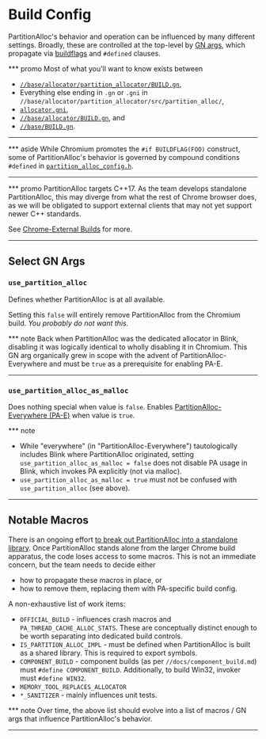 # Build Config

PartitionAlloc's behavior and operation can be influenced by many
different settings. Broadly, these are controlled at the top-level by
[GN args][gn-declare-args], which propagate via
[buildflags][buildflag-header] and `#defined` clauses.

*** promo
Most of what you'll want to know exists between

* [`//base/allocator/partition_allocator/BUILD.gn`][pa-build-gn],
* Everything else ending in `.gn` or `.gni` in
  `//base/allocator/partition_allocator/src/partition_alloc/`,
* [`allocator.gni`][allocator-gni],
* [`//base/allocator/BUILD.gn`][base-allocator-build-gn], and
* [`//base/BUILD.gn`][base-build-gn].
***

*** aside
While Chromium promotes the `#if BUILDFLAG(FOO)` construct, some of
PartitionAlloc's behavior is governed by compound conditions `#defined`
in [`partition_alloc_config.h`][partition-alloc-config].
***

*** promo
PartitionAlloc targets C++17. As the team develops standalone
PartitionAlloc, this may diverge from what the rest of Chrome browser
does, as we will be obligated to support external clients that
may not yet support newer C++ standards.

See [Chrome-External Builds](./external_builds.md) for more.
***

## Select GN Args

### `use_partition_alloc`

Defines whether PartitionAlloc is at all available.

Setting this `false` will entirely remove PartitionAlloc from the
Chromium build. _You probably do not want this._

*** note
Back when PartitionAlloc was the dedicated allocator in Blink, disabling
it was logically identical to wholly disabling it in Chromium. This GN
arg organically grew in scope with the advent of
PartitionAlloc-Everywhere and must be `true` as a prerequisite for
enabling PA-E.
***

### `use_partition_alloc_as_malloc`

Does nothing special when value is `false`. Enables
[PartitionAlloc-Everywhere (PA-E)][pae-public-doc] when value is `true`.

*** note
* While "everywhere" (in "PartitionAlloc-Everywhere") tautologically
  includes Blink where PartitionAlloc originated, setting
  `use_partition_alloc_as_malloc = false` does not disable PA usage in Blink,
  which invokes PA explicitly (not via malloc).
* `use_partition_alloc_as_malloc = true` must not be confused
  with `use_partition_alloc` (see above).
***

## Notable Macros

There is an ongoing effort
[to break out PartitionAlloc into a standalone library][pa-ee-crbug].
Once PartitionAlloc stands alone from the larger Chrome build apparatus,
the code loses access to some macros. This is not an immediate concern,
but the team needs to decide either

* how to propagate these macros in place, or
* how to remove them, replacing them with PA-specific build config.

A non-exhaustive list of work items:

* `OFFICIAL_BUILD` - influences crash macros and
  `PA_THREAD_CACHE_ALLOC_STATS`. These are conceptually distinct enough
  to be worth separating into dedicated build controls.
* `IS_PARTITION_ALLOC_IMPL` - must be defined when PartitionAlloc is
  built as a shared library. This is required to export symbols.
* `COMPONENT_BUILD` - component builds (as per
  `//docs/component_build.md`) must `#define COMPONENT_BUILD`.
  Additionally, to build Win32, invoker must `#define WIN32`.
* `MEMORY_TOOL_REPLACES_ALLOCATOR`
* `*_SANITIZER` - mainly influences unit tests.

*** note
Over time, the above list should evolve into a list of macros / GN args
that influence PartitionAlloc's behavior.
***

[gn-declare-args]: https://gn.googlesource.com/gn/+/refs/heads/main/docs/reference.md#func_declare_args
[buildflag-header]: https://source.chromium.org/chromium/chromium/src/+/main:build/buildflag_header.gni
[pa-build-gn]: https://source.chromium.org/chromium/chromium/src/+/main:base/allocator/partition_allocator/BUILD.gn
[allocator-gni]: https://source.chromium.org/chromium/chromium/src/+/main:base/allocator/allocator.gni
[base-allocator-build-gn]: https://source.chromium.org/chromium/chromium/src/+/main:base/allocator/BUILD.gn
[base-build-gn]: https://source.chromium.org/chromium/chromium/src/+/main:base/BUILD.gn
[partition-alloc-config]: https://source.chromium.org/chromium/chromium/src/+/main:base/allocator/partition_allocator/src/partition_alloc/partition_alloc_config.h
[pae-public-doc]: https://docs.google.com/document/d/1R1H9z5IVUAnXJgDjnts3nTJVcRbufWWT9ByXLgecSUM/preview
[miracleptr-doc]: https://docs.google.com/document/d/1pnnOAIz_DMWDI4oIOFoMAqLnf_MZ2GsrJNb_dbQ3ZBg/preview
[pa-ee-crbug]: https://crbug.com/1151236
